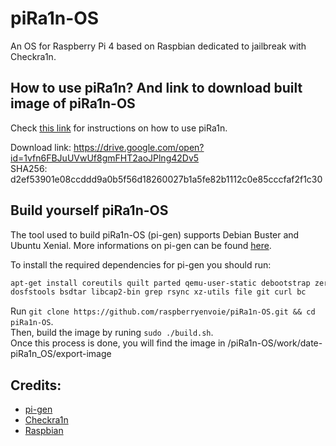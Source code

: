 # piRa1n-OS
An OS for Raspberry Pi 4 based on Raspbian dedicated to jailbreak with Checkra1n.

## How to use piRa1n? And link to download built image of piRa1n-OS
Check [this link](https://github.com/raspberryenvoie/piRa1n) for instructions on how to use piRa1n.

Download link: https://drive.google.com/open?id=1vfn6FBJuUVwUf8gmFHT2aoJPlng42Dv5 \
SHA256: d2ef53901e08ccddd9a0b5f56d18260027b1a5fe82b1112c0e85cccfaf2f1c30

## Build yourself piRa1n-OS
The tool used to build piRa1n-OS (pi-gen) supports Debian Buster and Ubuntu Xenial. More informations on pi-gen can be found [here](https://github.com/RPi-Distro/Pi-gen).

To install the required dependencies for pi-gen you should run:
```bash
apt-get install coreutils quilt parted qemu-user-static debootstrap zerofree zip \
dosfstools bsdtar libcap2-bin grep rsync xz-utils file git curl bc
```
Run `git clone https://github.com/raspberryenvoie/piRa1n-OS.git && cd piRa1n-OS`.\
Then, build the image by runing `sudo ./build.sh`.\
Once this process is done, you will find the image in /piRa1n-OS/work/date-piRa1n_OS/export-image

## Credits:
- [pi-gen](https://github.com/RPi-Distro/Pi-gen)
- [Checkra1n](https://checkra.in)
- [Raspbian](https://www.raspberrypi.org/downloads/raspbian/)
